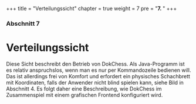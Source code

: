 +++
title = "Verteilungssicht"
chapter = true
weight = 7
pre = "<b>7. </b>"
+++

### Abschnitt 7

# Verteilungssicht

Diese Sicht beschreibt den Betrieb von DokChess. Als Java-Programm ist es relativ anspruchslos, wenn man es nur per Kommandozeile bedienen will. Das ist allerdings frei von Komfort und erfordert ein physisches Schachbrett mit Koordinaten, falls der Anwender nicht blind spielen kann, siehe Bild in Abschnitt 4. Es folgt daher eine Beschreibung, wie DokChess im Zusammenspiel mit einem grafischen Frontend konfiguriert wird.
